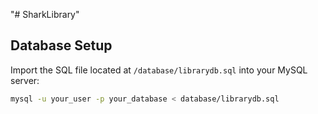 "# SharkLibrary" 
## Database Setup

Import the SQL file located at `/database/librarydb.sql` into your MySQL server:

```bash
mysql -u your_user -p your_database < database/librarydb.sql
